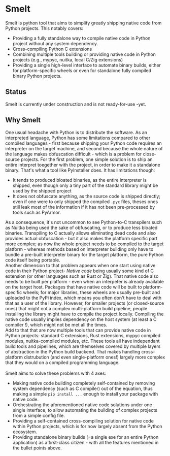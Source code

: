# Smelt
Smelt is python tool that aims to simplify greatly shipping native code from Python projects. This notably covers:
* Providing a fully standalone way to compile native code in Python project without any system dependency.
* Cross-compiling Python C extensions
* Combining multiple tools building or providing native code in Python projects (e.g., mypyc, nuitka, local C/Zig extensions)
* Providing a single high-level interface to automate binary builds, either for platform-specific wheels or even for standalone fully compiled binary Python projects.

## Status
Smelt is currently under construction and is not ready-for-use -yet.

## Why Smelt
One usual headache with Python is to distribute the software. As an interpreted language, Python has some limitations compared to other compiled languages - first because shipping your Python code requires an interpreter on the target machine, and second because the whole nature of the language makes obfuscation difficult - which is a problem for close-source projects.
For the first problem, one simple solution is to ship an entire interpret toegether with the project, in order to make it a standalone binary. That's what a tool like PyInstaller does. It has limitations though:
* It tends to produced bloated binaries, as the entire interpreter is shipped, even though only a tiny part of the standard library might be used by the shipped project
* It does not obfuscate anything, as the source code is shipped directly; even if one were to only shipped the compiled `.pyc` files, theses ones still leak most of the information if it has not been pre-processed by tools such as PyArmor.

As a consequence, it's not uncommon to see Python-to-C transpilers such as Nuitka being used the sake of obfuscating, or to produce less bloated binaries. Transpiling to C actually allows eliminating dead code and also provides actual obfuscation - but it also makes the platform specific part more complex; as now the whole project needs to be compiled to the target platform - whereas methods based on interpreter building only have to bundle a pre-built interpreter binary for the target platform, the pure Python code itself being portable.<br>
Another dimension to that problem appears when one start using native code in their Python project- *Native code* being usually some kind of C extension (or other languages such as Rust or Zig). That native code also needs to be built per platform - even when an interpeter is already available on the target host. Packages that have native code will be built to platform-specific wheels; for major libraries, these wheels are usually pre-built and uploaded to the PyPi index, which means you often don't have to deal with that as a user of the library. However, for smaller projects (or closed-source ones) that might not a complex multi-platform build pipeline, people installing the library might have to compile the project locally. Compiling the native code usually implies dependency on the host system (at least a C compiler !), which might not be met all the times.<br>
Add to that that are now multiple tools that can provide native code in Python projects: standard C extensions, Rust extensions, mypyc compiled modules, nuitka-compiled modules, etc. These tools all have independant build tools and pipelines, which are themselves covered by multiple layers of abstraction in the Python build backend. That makes handling cross-platform distrubution (and even single-platform ones!) largely more complex that they would on a compiled programming language.<br><br>
Smelt aims to solve these problems with 4 axes:
* Making native code building completely self-contained by removing system dependency (such as C compiler) out of the equation, thus making a simple `pip install ...` enough to install your package with native code.
* Orchestrating the aforementioned native code solutions under one single interface, to allow automating the building of complex projects from a simple config file.
* Providing a self-contained cross-compiling solution for native code within Python projects, which is for now largely absent from the Python ecosystem.
* Providing standalone binary builds (=a single exe for an entire Python application) as a first-class citizen - with all the features mentioned in the bullet points above.




